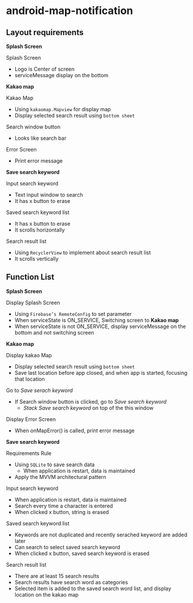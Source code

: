 # android-map-notification

## Layout requirements

**Splash Screen**

Splash Screen

- Logo is Center of screen
- serviceMessage display on the bottom

**Kakao map**

Kakao Map

- Using `kakaomap.Mapview` for display map
- Display selected search result using `bottom sheet`

Search window button

- Looks like search bar

Error Screen

- Print error message

**Save search keyword**

Input search keyword

- Text input window to search
- It has x button to erase

Saved search keyword list

- It has x button to erase
- It scrolls horizontally

Search result list

- Using `RecyclerView` to implement about search result list
- It scrolls vertically

## Function List

**Splash Screen**

Display Splash Screen

- Using `Firebase’s RemoteConfig` to set parameter
- When serviceState is ON_SERVICE, Switching screen to **Kakao map**
- When serviceState is not ON_SERVICE, display serviceMessage on the bottom and not switching screen

**Kakao map**

Display kakao Map

- Display selected search result using `bottom sheet`
- Save last location before app closed, and when app is started, focusing that location

Go to *Save serach keyword*

- If Search window button is clicked, go to *Save search keyword*
  - *Stack Save search keyword* on top of the this window

Display Error Screen

- When onMapError() is called, print error message

**Save search keyword**

Requirements Rule

- Using `SQLite` to save search data
  - When application is restart, data is maintained
- Apply the MVVM architectural pattern

Input search keyword

- When application is restart, data is maintained
- Search every time a character is entered
- When clicked x button, string is erased

Saved search keyword list

- Keywords are not duplicated and recently serached keyword are added later
- Can search to select saved search keyword
- When clicked x button, saved search keyword is erased

Search result list

- There are at least 15 search results
- Search results have search word as categories
- Selected item is added to the saved search word list, and display location on the kakao map